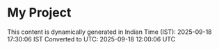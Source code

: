 # My Project

This content is dynamically generated in Indian Time (IST): 2025-09-18 17:30:06 IST
Converted to UTC: 2025-09-18 12:00:06 UTC
